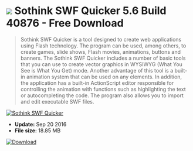 # ![](https://cdn.softexe.net/static/icon/win.gif) Sothink SWF Quicker 5.6 Build 40876 - Free Download

> Sothink SWF Quicker is a tool designed to create web applications using Flash technology. The program can be used, among others, to create games, slide shows, Flash movies, animations, buttons and banners. The Sothink SWF Quicker includes a number of basic tools that you can use to create vector graphics in WYSIWYG (What You See is What You Get) mode. Another advantage of this tool is a built-in animation system that can be used on any elements. In addition, the application has a built-in ActionScript editor responsible for controlling the animation with functions such as highlighting the text or autocompleting the code. The program also allows you to import and edit executable SWF files.

[![Sothink SWF Quicker](https://gallery.dpcdn.pl/imgc/Tools/2469/g_-_420x350_1.5_-_x20110331162746_00.jpg)](https://softexe.net/win/multimedia/video/sothink-swf-quicker:ppceh.html)




- **Update:** Sep 20 2016
- **File size:** 18.85 MB

[![Download](https://cdn.softexe.net/static/img/download.png)](https://softexe.net/win/multimedia/video/sothink-swf-quicker:ppceh.html)

